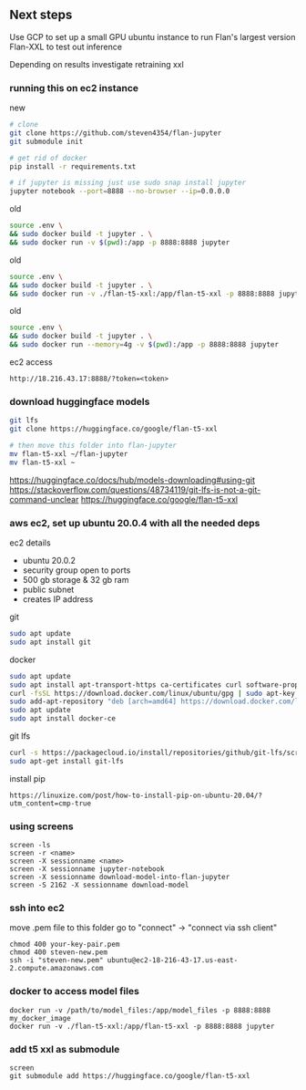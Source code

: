 ## Next steps

Use GCP to set up a small GPU ubuntu instance to run Flan's largest version Flan-XXL to test out inference

Depending on results investigate retraining xxl

### running this on ec2 instance

new
```bash
# clone
git clone https://github.com/steven4354/flan-jupyter
git submodule init

# get rid of docker
pip install -r requirements.txt

# if jupyter is missing just use sudo snap install jupyter
jupyter notebook --port=8888 --no-browser --ip=0.0.0.0
```

old
```bash
source .env \
&& sudo docker build -t jupyter . \
&& sudo docker run -v $(pwd):/app -p 8888:8888 jupyter
```

old
```bash
source .env \
&& sudo docker build -t jupyter . \
&& sudo docker run -v ./flan-t5-xxl:/app/flan-t5-xxl -p 8888:8888 jupyter
```

old
```bash
source .env \
&& sudo docker build -t jupyter . \
&& sudo docker run --memory=4g -v $(pwd):/app -p 8888:8888 jupyter
```

ec2 access
```
http://18.216.43.17:8888/?token=<token>
```

### download huggingface models

```bash
git lfs
git clone https://huggingface.co/google/flan-t5-xxl

# then move this folder into flan-jupyter
mv flan-t5-xxl ~/flan-jupyter
mv flan-t5-xxl ~
```

https://huggingface.co/docs/hub/models-downloading#using-git
https://stackoverflow.com/questions/48734119/git-lfs-is-not-a-git-command-unclear
https://huggingface.co/google/flan-t5-xxl

### aws ec2, set up ubuntu 20.0.4 with all the needed deps

ec2 details
- ubuntu 20.0.2
- security group open to ports
- 500 gb storage & 32 gb ram
- public subnet
- creates IP address

git
```bash
sudo apt update
sudo apt install git
```

docker
```bash
sudo apt update
sudo apt install apt-transport-https ca-certificates curl software-properties-common
curl -fsSL https://download.docker.com/linux/ubuntu/gpg | sudo apt-key add -
sudo add-apt-repository "deb [arch=amd64] https://download.docker.com/linux/ubuntu $(lsb_release -cs) stable"
sudo apt update
sudo apt install docker-ce
```

git lfs
```bash
curl -s https://packagecloud.io/install/repositories/github/git-lfs/script.deb.sh | sudo bash
sudo apt-get install git-lfs
```

install pip
```
https://linuxize.com/post/how-to-install-pip-on-ubuntu-20.04/?utm_content=cmp-true
```

### using screens
```
screen -ls
screen -r <name>
screen -X sessionname <name>
screen -X sessionname jupyter-notebook
screen -X sessionname download-model-into-flan-jupyter
screen -S 2162 -X sessionname download-model
```

### ssh into ec2
move .pem file to this folder
go to "connect" -> "connect via ssh client"

```
chmod 400 your-key-pair.pem
chmod 400 steven-new.pem
ssh -i "steven-new.pem" ubuntu@ec2-18-216-43-17.us-east-2.compute.amazonaws.com
```

### docker to access model files
```
docker run -v /path/to/model_files:/app/model_files -p 8888:8888 my_docker_image
docker run -v ./flan-t5-xxl:/app/flan-t5-xxl -p 8888:8888 jupyter
```

### add t5 xxl as submodule
```
screen
git submodule add https://huggingface.co/google/flan-t5-xxl
```